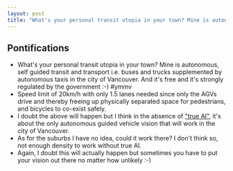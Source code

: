 ```yaml
---
layout: post
title: "What's your personal transit utopia in your town? Mine is autonomous, self guided transit i.e. buses supplemented by autonomous taxis"
---
```


## Pontifications
 
* What's your personal transit utopia in your town? Mine is autonomous, self guided transit and transport i.e. buses  and trucks supplemented by autonomous taxis in the city of Vancouver. And it's free and it's strongly regulated by the government :-) #ymmv
* Speed limit of 20km/h with only 1.5 lanes needed since only the AGVs drive and thereby freeing up physically separated space for pedestrians, and bicycles to co-exist safely.
* I doubt the above will happen but I think in the absence of ["true AI"](http://rolandtanglao.com/2018/03/11/p1-artificial-general-intelligence-wont-happen-before-2029/), it's about the only autonomous guided vehicle vision that will work in the city of Vancouver.
* As for the suburbs I have no idea, could it work there? I don't think so, not enough density to work without true AI.
* Again, I doubt this will actually happen but sometimes you have to put your vision out there no matter how unlikely :-)
